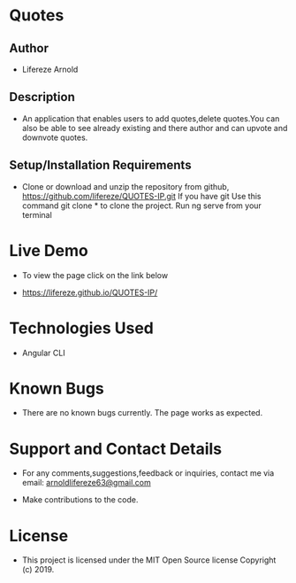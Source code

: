 # Quotes

## Author

* Lifereze Arnold

## Description

* An application that enables users to add quotes,delete quotes.You can also be able to see already existing and there author and can upvote and downvote quotes.

## Setup/Installation Requirements
- Clone or download and unzip the repository from github, https://github.com/lifereze/QUOTES-IP.git
    If you have git Use this command git clone * to clone the project.
    Run ng serve from your terminal
# Live Demo
- To view the page click on the link below
* https://lifereze.github.io/QUOTES-IP/
# Technologies Used
- Angular CLI
# Known Bugs
- There are no known bugs currently. The page works as expected.
# Support and Contact Details
- For any comments,suggestions,feedback or inquiries, contact me via email: arnoldlifereze63@gmail.com

- Make contributions to the code.
# License
- This project is licensed under the MIT Open Source license Copyright (c) 2019.
